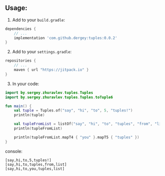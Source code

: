 ## Usage:

1. Add to your `build.gradle`:
```gradle
dependencies {
    // ...
    implementation 'com.github.dergey:tuples:0.0.2'
}
```

2. Add to your `settings.gradle`:
```gradle
repositories {
    // ...
    maven { url "https://jitpack.io" }
}
```

3. In your code:
```kotlin
import by.sergey.zhuravlev.tuples.Tuples
import by.sergey.zhuravlev.tuples.Tuples.toTuple6

fun main() {
    val tuple = Tuples.of("say", "hi", "to", 5, "tuples!")
    println(tuple)

    val tupleFromList = listOf("say", "hi", "to", "tuples", "from", "list").toTuple6()
    println(tupleFromList)

    println(tupleFromList.mapT4 { "you" }.mapT5 { "tuples" })
}
```
console:
```
[say,hi,to,5,tuples!]
[say,hi,to,tuples,from,list]
[say,hi,to,you,tuples,list]
```
